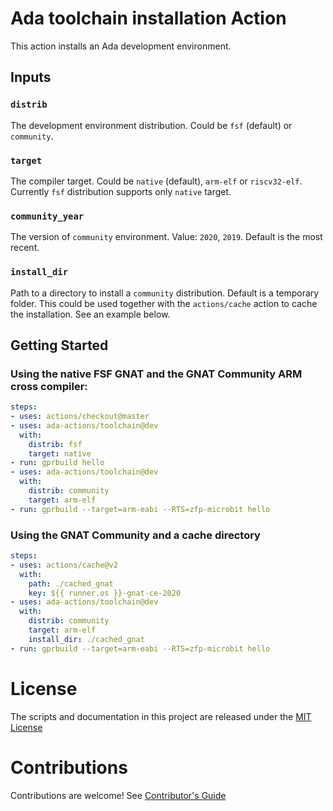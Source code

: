 # Ada toolchain installation Action

This action installs an Ada development environment.

## Inputs
### `distrib`
The development environment distribution. Could be `fsf` (default) or `community`.

### `target`
The compiler target. Could be `native` (default), `arm-elf` or `riscv32-elf`.
Currently `fsf` distribution supports only `native` target.

### `community_year`
The version of `community` environment. Value: `2020`, `2019`. Default is the most recent.

### `install_dir`
Path to a directory to install a `community` distribution. Default is a temporary folder.
This could be used together with the `actions/cache` action to cache the installation.
See an example below.

## Getting Started

### Using the native FSF GNAT and the GNAT Community ARM cross compiler:
```yaml
steps:
- uses: actions/checkout@master
- uses: ada-actions/toolchain@dev
  with:
    distrib: fsf
    target: native
- run: gprbuild hello
- uses: ada-actions/toolchain@dev
  with:
    distrib: community
    target: arm-elf
- run: gprbuild --target=arm-eabi --RTS=zfp-microbit hello
```

### Using the GNAT Community and a cache directory
```yaml
steps:
- uses: actions/cache@v2
  with:
    path: ./cached_gnat
    key: ${{ runner.os }}-gnat-ce-2020
- uses: ada-actions/toolchain@dev
  with:
    distrib: community
    target: arm-elf
    install_dir: ./cached_gnat
- run: gprbuild --target=arm-eabi --RTS=zfp-microbit hello
```

# License

The scripts and documentation in this project are released under the [MIT License](LICENSE)

# Contributions

Contributions are welcome!  See [Contributor's Guide](docs/contributors.md)
